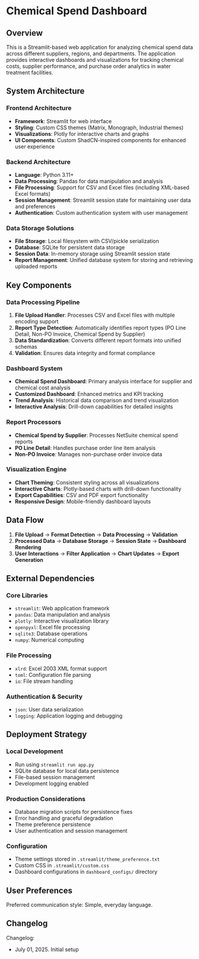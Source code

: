 # Chemical Spend Dashboard

## Overview

This is a Streamlit-based web application for analyzing chemical spend data across different suppliers, regions, and departments. The application provides interactive dashboards and visualizations for tracking chemical costs, supplier performance, and purchase order analytics in water treatment facilities.

## System Architecture

### Frontend Architecture
- **Framework**: Streamlit for web interface
- **Styling**: Custom CSS themes (Matrix, Monograph, Industrial themes)
- **Visualizations**: Plotly for interactive charts and graphs
- **UI Components**: Custom ShadCN-inspired components for enhanced user experience

### Backend Architecture
- **Language**: Python 3.11+
- **Data Processing**: Pandas for data manipulation and analysis
- **File Processing**: Support for CSV and Excel files (including XML-based Excel formats)
- **Session Management**: Streamlit session state for maintaining user data and preferences
- **Authentication**: Custom authentication system with user management

### Data Storage Solutions
- **File Storage**: Local filesystem with CSV/pickle serialization
- **Database**: SQLite for persistent data storage
- **Session Data**: In-memory storage using Streamlit session state
- **Report Management**: Unified database system for storing and retrieving uploaded reports

## Key Components

### Data Processing Pipeline
1. **File Upload Handler**: Processes CSV and Excel files with multiple encoding support
2. **Report Type Detection**: Automatically identifies report types (PO Line Detail, Non-PO Invoice, Chemical Spend by Supplier)
3. **Data Standardization**: Converts different report formats into unified schemas
4. **Validation**: Ensures data integrity and format compliance

### Dashboard System
- **Chemical Spend Dashboard**: Primary analysis interface for supplier and chemical cost analysis
- **Customized Dashboard**: Enhanced metrics and KPI tracking
- **Trend Analysis**: Historical data comparison and trend visualization
- **Interactive Analysis**: Drill-down capabilities for detailed insights

### Report Processors
- **Chemical Spend by Supplier**: Processes NetSuite chemical spend reports
- **PO Line Detail**: Handles purchase order line item analysis
- **Non-PO Invoice**: Manages non-purchase order invoice data

### Visualization Engine
- **Chart Theming**: Consistent styling across all visualizations
- **Interactive Charts**: Plotly-based charts with drill-down functionality
- **Export Capabilities**: CSV and PDF export functionality
- **Responsive Design**: Mobile-friendly dashboard layouts

## Data Flow

1. **File Upload** → **Format Detection** → **Data Processing** → **Validation**
2. **Processed Data** → **Database Storage** → **Session State** → **Dashboard Rendering**
3. **User Interactions** → **Filter Application** → **Chart Updates** → **Export Generation**

## External Dependencies

### Core Libraries
- `streamlit`: Web application framework
- `pandas`: Data manipulation and analysis
- `plotly`: Interactive visualization library
- `openpyxl`: Excel file processing
- `sqlite3`: Database operations
- `numpy`: Numerical computing

### File Processing
- `xlrd`: Excel 2003 XML format support
- `toml`: Configuration file parsing
- `io`: File stream handling

### Authentication & Security
- `json`: User data serialization
- `logging`: Application logging and debugging

## Deployment Strategy

### Local Development
- Run using `streamlit run app.py`
- SQLite database for local data persistence
- File-based session management
- Development logging enabled

### Production Considerations
- Database migration scripts for persistence fixes
- Error handling and graceful degradation
- Theme preference persistence
- User authentication and session management

### Configuration
- Theme settings stored in `.streamlit/theme_preference.txt`
- Custom CSS in `.streamlit/custom.css`
- Dashboard configurations in `dashboard_configs/` directory

## User Preferences

Preferred communication style: Simple, everyday language.

## Changelog

Changelog:
- July 01, 2025. Initial setup